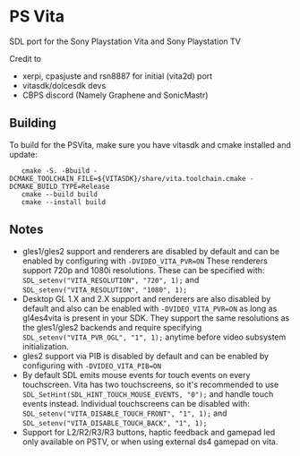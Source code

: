 PS Vita
=======
SDL port for the Sony Playstation Vita and Sony Playstation TV

Credit to
* xerpi, cpasjuste and rsn8887 for initial (vita2d) port
* vitasdk/dolcesdk devs
* CBPS discord (Namely Graphene and SonicMastr)

Building
--------
To build for the PSVita, make sure you have vitasdk and cmake installed and update:
```
   cmake -S. -Bbuild -DCMAKE_TOOLCHAIN_FILE=${VITASDK}/share/vita.toolchain.cmake -DCMAKE_BUILD_TYPE=Release
   cmake --build build
   cmake --install build
```


Notes
-----
* gles1/gles2 support and renderers are disabled by default and can be enabled by configuring with `-DVIDEO_VITA_PVR=ON`
  These renderers support 720p and 1080i resolutions. These can be specified with:
  `SDL_setenv("VITA_RESOLUTION", "720", 1);` and `SDL_setenv("VITA_RESOLUTION", "1080", 1);`
* Desktop GL 1.X and 2.X support and renderers are also disabled by default and also can be enabled with `-DVIDEO_VITA_PVR=ON` as long as gl4es4vita is present in your SDK.
  They support the same resolutions as the gles1/gles2 backends and require specifying `SDL_setenv("VITA_PVR_OGL", "1", 1);`
  anytime before video subsystem initialization.
* gles2 support via PIB is disabled by default and can be enabled by configuring with `-DVIDEO_VITA_PIB=ON`
* By default SDL emits mouse events for touch events on every touchscreen.
  Vita has two touchscreens, so it's recommended to use `SDL_SetHint(SDL_HINT_TOUCH_MOUSE_EVENTS, "0");` and handle touch events instead.
  Individual touchscreens can be disabled with:
  `SDL_setenv("VITA_DISABLE_TOUCH_FRONT", "1", 1);` and `SDL_setenv("VITA_DISABLE_TOUCH_BACK", "1", 1);`
* Support for L2/R2/R3/R3 buttons, haptic feedback and gamepad led only available on PSTV, or when using external ds4 gamepad on vita.
